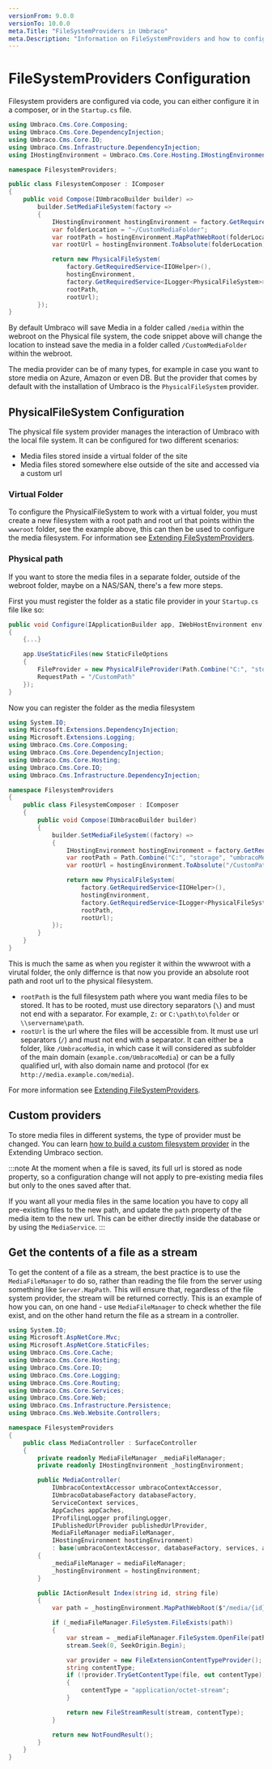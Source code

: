 ```yaml
---
versionFrom: 9.0.0
versionTo: 10.0.0
meta.Title: "FileSystemProviders in Umbraco"
meta.Description: "Information on FileSystemProviders and how to configure them in Umbraco"
---
```


# FileSystemProviders Configuration

Filesystem providers are configured via code, you can either configure it in a composer, or in the `Startup.cs` file.


```csharp
using Umbraco.Cms.Core.Composing;
using Umbraco.Cms.Core.DependencyInjection;
using Umbraco.Cms.Core.IO;
using Umbraco.Cms.Infrastructure.DependencyInjection;
using IHostingEnvironment = Umbraco.Cms.Core.Hosting.IHostingEnvironment;

namespace FilesystemProviders;

public class FilesystemComposer : IComposer
{
    public void Compose(IUmbracoBuilder builder) =>
        builder.SetMediaFileSystem(factory =>
        {
            IHostingEnvironment hostingEnvironment = factory.GetRequiredService<IHostingEnvironment>();
            var folderLocation = "~/CustomMediaFolder";
            var rootPath = hostingEnvironment.MapPathWebRoot(folderLocation);
            var rootUrl = hostingEnvironment.ToAbsolute(folderLocation);

            return new PhysicalFileSystem(
                factory.GetRequiredService<IIOHelper>(),
                hostingEnvironment,
                factory.GetRequiredService<ILogger<PhysicalFileSystem>>(),
                rootPath,
                rootUrl);
        });
}
```

By default Umbraco will save Media in a folder called `/media` within the webroot on the Physical file system, the code snippet above will change the location to instead save the media in a folder called `/CustomMediaFolder` within the webroot.

The media provider can be of many types, for example in case you want to store media on Azure, Amazon or even DB. But the provider that comes by default with the installation of Umbraco is the `PhysicalFileSystem` provider.

## PhysicalFileSystem Configuration

The physical file system provider manages the interaction of Umbraco with the local file system. It can be configured for two different scenarios:

 - Media files stored inside a virtual folder of the site
 - Media files stored somewhere else outside of the site and accessed via a custom url

### Virtual Folder

To configure the PhysicalFileSystem to work with a virtual folder, you must create a new filesystem with a root path and root url that points within the `wwwroot` folder, see the example above, this can then be used to configure the media filesystem. For information see [Extending FileSystemProviders](../../Extending/FileSystemProviders/index.md).

### Physical path
If you want to store the media files in a separate folder, outside of the webroot folder, maybe on a NAS/SAN, there's a few more steps.

First you must register the folder as a static file provider in your `Startup.cs` file like so:

```C#
public void Configure(IApplicationBuilder app, IWebHostEnvironment env)
{
    {...}

    app.UseStaticFiles(new StaticFileOptions
    {
        FileProvider = new PhysicalFileProvider(Path.Combine("C:", "storage", "umbracoMedia")),
        RequestPath = "/CustomPath"
    });
}
```

Now you can register the folder as the media filesystem

```C#
using System.IO;
using Microsoft.Extensions.DependencyInjection;
using Microsoft.Extensions.Logging;
using Umbraco.Cms.Core.Composing;
using Umbraco.Cms.Core.DependencyInjection;
using Umbraco.Cms.Core.Hosting;
using Umbraco.Cms.Core.IO;
using Umbraco.Cms.Infrastructure.DependencyInjection;

namespace FilesystemProviders
{
    public class FilesystemComposer : IComposer
    {
        public void Compose(IUmbracoBuilder builder)
        {
            builder.SetMediaFileSystem((factory) =>
            {
                IHostingEnvironment hostingEnvironment = factory.GetRequiredService<IHostingEnvironment>();
                var rootPath = Path.Combine("C:", "storage", "umbracoMedia");
                var rootUrl = hostingEnvironment.ToAbsolute("/CustomPath");

                return new PhysicalFileSystem(
                    factory.GetRequiredService<IIOHelper>(),
                    hostingEnvironment,
                    factory.GetRequiredService<ILogger<PhysicalFileSystem>>(),
                    rootPath,
                    rootUrl);
            });
        }
    }
}
```

This is much the same as when you register it within the wwwroot with a virutal folder, the only differnce is that now you provide an absolute root path and root url to the physical filesystem.

 - `rootPath` is the full filesystem path where you want media files to be stored. It has to be rooted, must use directory separators (`\`) and must not end with a separator. For example, `Z:` or `C:\path\to\folder` or `\\servername\path`.
 - `rootUrl` is the url where the files will be accessible from. It must use url separators (`/`) and must not end with a separator. It can either be a folder, like `/UmbracoMedia`, in which case it will considered as subfolder of the main domain (`example.com/UmbracoMedia`) or can be a fully qualified url, with also domain name and protocol (for ex `http://media.example.com/media`).

For more information see [Extending FileSystemProviders](../../Extending/FileSystemProviders/index.md).

## Custom providers

To store media files in different systems, the type of provider must be changed. You can learn [how to build a custom filesystem provider](../../Extending/FileSystemProviders/index.md#ifilesystem) in the Extending Umbraco section.

:::note
At the moment when a file is saved, its full url is stored as node property, so a configuration change will not apply to pre-existing media files but only to the ones saved after that.

If you want all your media files in the same location you have to copy all pre-existing files to the new path, and update the `path` property of the media item to the new url. This can be either directly inside the database or by using the `MediaService`.
:::

## Get the contents of a file as a stream

To get the content of a file as a stream, the best practice is to use the `MediaFileManager` to do so, rather than reading the file from the server using something like `Server.MapPath`. This will ensure that, regardless of the file system provider, the stream will be returned correctly.
This is an example of how you can, on one hand - use `MediaFileManager` to check whether the file exist, and on the other hand return the file as a stream in a controller.

```csharp
using System.IO;
using Microsoft.AspNetCore.Mvc;
using Microsoft.AspNetCore.StaticFiles;
using Umbraco.Cms.Core.Cache;
using Umbraco.Cms.Core.Hosting;
using Umbraco.Cms.Core.IO;
using Umbraco.Cms.Core.Logging;
using Umbraco.Cms.Core.Routing;
using Umbraco.Cms.Core.Services;
using Umbraco.Cms.Core.Web;
using Umbraco.Cms.Infrastructure.Persistence;
using Umbraco.Cms.Web.Website.Controllers;

namespace FilesystemProviders
{
    public class MediaController : SurfaceController
    {
        private readonly MediaFileManager _mediaFileManager;
        private readonly IHostingEnvironment _hostingEnvironment;

        public MediaController(
            IUmbracoContextAccessor umbracoContextAccessor,
            IUmbracoDatabaseFactory databaseFactory,
            ServiceContext services,
            AppCaches appCaches,
            IProfilingLogger profilingLogger,
            IPublishedUrlProvider publishedUrlProvider,
            MediaFileManager mediaFileManager,
            IHostingEnvironment hostingEnvironment)
            : base(umbracoContextAccessor, databaseFactory, services, appCaches, profilingLogger, publishedUrlProvider)
        {
            _mediaFileManager = mediaFileManager;
            _hostingEnvironment = hostingEnvironment;
        }

        public IActionResult Index(string id, string file)
        {
            var path = _hostingEnvironment.MapPathWebRoot($"/media/{id}/{file}");

            if (_mediaFileManager.FileSystem.FileExists(path))
            {
                var stream = _mediaFileManager.FileSystem.OpenFile(path);
                stream.Seek(0, SeekOrigin.Begin);

                var provider = new FileExtensionContentTypeProvider();
                string contentType;
                if (!provider.TryGetContentType(file, out contentType))
                {
                    contentType = "application/octet-stream";
                }

                return new FileStreamResult(stream, contentType);
            }

            return new NotFoundResult();
        }
    }
}
```
